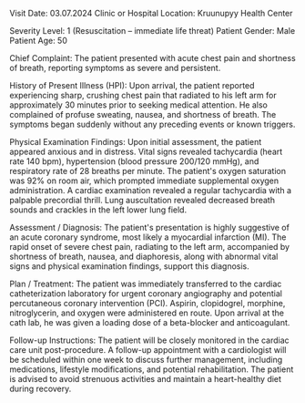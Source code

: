  Visit Date: 03.07.2024
Clinic or Hospital Location: Kruunupyy Health Center

Severity Level: 1 (Resuscitation – immediate life threat)
Patient Gender: Male
Patient Age: 50

Chief Complaint:
The patient presented with acute chest pain and shortness of breath, reporting symptoms as severe and persistent.

History of Present Illness (HPI):
Upon arrival, the patient reported experiencing sharp, crushing chest pain that radiated to his left arm for approximately 30 minutes prior to seeking medical attention. He also complained of profuse sweating, nausea, and shortness of breath. The symptoms began suddenly without any preceding events or known triggers.

Physical Examination Findings:
Upon initial assessment, the patient appeared anxious and in distress. Vital signs revealed tachycardia (heart rate 140 bpm), hypertension (blood pressure 200/120 mmHg), and respiratory rate of 28 breaths per minute. The patient's oxygen saturation was 92% on room air, which prompted immediate supplemental oxygen administration. A cardiac examination revealed a regular tachycardia with a palpable precordial thrill. Lung auscultation revealed decreased breath sounds and crackles in the left lower lung field.

Assessment / Diagnosis:
The patient's presentation is highly suggestive of an acute coronary syndrome, most likely a myocardial infarction (MI). The rapid onset of severe chest pain, radiating to the left arm, accompanied by shortness of breath, nausea, and diaphoresis, along with abnormal vital signs and physical examination findings, support this diagnosis.

Plan / Treatment:
The patient was immediately transferred to the cardiac catheterization laboratory for urgent coronary angiography and potential percutaneous coronary intervention (PCI). Aspirin, clopidogrel, morphine, nitroglycerin, and oxygen were administered en route. Upon arrival at the cath lab, he was given a loading dose of a beta-blocker and anticoagulant.

Follow-up Instructions:
The patient will be closely monitored in the cardiac care unit post-procedure. A follow-up appointment with a cardiologist will be scheduled within one week to discuss further management, including medications, lifestyle modifications, and potential rehabilitation. The patient is advised to avoid strenuous activities and maintain a heart-healthy diet during recovery.